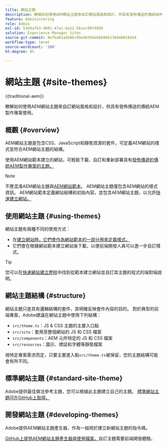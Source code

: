 ```yaml
---
title: 網站主題
description: 瞭解如何使用AEM網站主題來自訂網站風格和設計，供具有發佈傳送的傳統AEM製作專案使用。
feature: Administering
role: Admin
exl-id: 53d4afb3-d091-47a1-ba12-5bcec99f46b9
solution: Experience Manager Sites
source-git-commit: 9efba01add46c09e9839da6bb96b138d48018e54
workflow-type: tm+mt
source-wordcount: '388'
ht-degree: 9%

---
```



# 網站主題 {#site-themes}

{{traditional-aem}}

瞭解如何使用AEM網站主題來自訂網站風格和設計，供具有發佈傳送的傳統AEM製作專案使用。

## 概觀 {#overview}

AEM網站主題是包含CSS、JavaScript和靜態資源的套件，可定義AEM網站的樣式並符合AEM網站主題的結構。

使用AEM網站範本建立的網站，可輕鬆下載、自訂和重新部署具有[發佈傳遞的傳統AEM製作專案的主題。](/help/sites-cloud/authoring/author-publish.md)

>[!NOTE]
>
>不應混淆AEM網站主題與[AEM網站範本](site-templates.md)。 AEM網站主題僅包含AEM網站的樣式資訊。 AEM網站範本定義網站結構和初始內容，並包含AEM網站主題，以允許[快速建立網站。](create-site.md)

## 使用網站主題 {#using-themes}

網站主題有兩種不同的使用方式：

* 在[建立網站時，它們會作為網站範本的一部分用來定義樣式。](create-site.md)
* 它們會在根據網站範本建立網站後下載，以便前端開發人員可以進一步自訂樣式。

>[!TIP]
>
>您可以在[快速網站建立歷程](/help/journey-sites/quick-site/overview.md)中找到從範本建立網站並自訂其主題的程式的端對端說明。

## 網站主題結構 {#structure}

網站主題只是具有邏輯結構的套件，其明確反映套件內容的目的。 對於典型的前端專案，Adobe建議在網站主題中使用下列結構：

* `src/theme.ts`：JS &amp; CSS 主題的主要入口點
* `src/site`：套用至整個網站的 JS 和 CSS 檔案
* `src/components`：AEM 元件特定的 JS 和 CSS 檔案
* `src/resources`：圖示、標誌和字體等靜態檔案

視特定專案需求而定，只要主要進入點`src/theme.ts`被保留，您的主題結構可能會有所不同。

## 標準網站主題 {#standard-site-theme}

Adobe提供最佳做法參考主題，您可以根據此主題建立自己的主題。 [標準網站主題可在GitHub上取得。](https://github.com/adobe/aem-site-template-standard/tree/main/theme)

## 開發網站主題 {#developing-themes}

Adobe提供AEM網站主題產生器，作為一組用於建立新網站主題的指令碼。

[GitHub上提供AEM網站主題產生器與使用檔案。](https://github.com/adobe/aem-site-theme-builder)自訂主題需要前端開發體驗。
